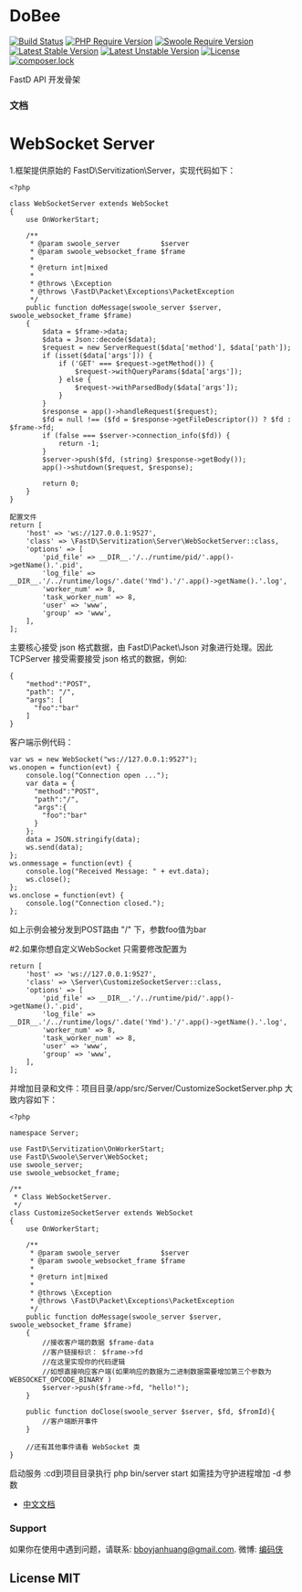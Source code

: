# DoBee

[![Build Status](https://travis-ci.org/JanHuang/dobee.svg?branch=master)](https://travis-ci.org/JanHuang/dobee)
[![PHP Require Version](https://img.shields.io/badge/php-%3E%3D5.6-8892BF.svg)](https://secure.php.net/)
[![Swoole Require Version](https://img.shields.io/badge/swoole-%3E%3D1.9.6-8892BF.svg)](http://www.swoole.com/)
[![Latest Stable Version](https://poser.pugx.org/fastd/dobee/v/stable)](https://packagist.org/packages/fastd/dobee)
[![Latest Unstable Version](https://poser.pugx.org/fastd/dobee/v/unstable)](https://packagist.org/packages/fastd/dobee)
[![License](https://poser.pugx.org/fastd/dobee/license)](https://packagist.org/packages/fastd/dobee)
[![composer.lock](https://poser.pugx.org/fastd/dobee/composerlock)](https://packagist.org/packages/fastd/dobee)

FastD API 开发骨架

### 文档
# WebSocket Server
1.框架提供原始的 FastD\Servitization\Server，实现代码如下：

```
<?php

class WebSocketServer extends WebSocket
{
    use OnWorkerStart;

    /**
     * @param swoole_server          $server
     * @param swoole_websocket_frame $frame
     *
     * @return int|mixed
     *
     * @throws \Exception
     * @throws \FastD\Packet\Exceptions\PacketException
     */
    public function doMessage(swoole_server $server, swoole_websocket_frame $frame)
    {
        $data = $frame->data;
        $data = Json::decode($data);
        $request = new ServerRequest($data['method'], $data['path']);
        if (isset($data['args'])) {
            if ('GET' === $request->getMethod()) {
                $request->withQueryParams($data['args']);
            } else {
                $request->withParsedBody($data['args']);
            }
        }
        $response = app()->handleRequest($request);
        $fd = null !== ($fd = $response->getFileDescriptor()) ? $fd : $frame->fd;
        if (false === $server->connection_info($fd)) {
            return -1;
        }
        $server->push($fd, (string) $response->getBody());
        app()->shutdown($request, $response);

        return 0;
    }
}

配置文件 
return [
    'host' => 'ws://127.0.0.1:9527',
    'class' => \FastD\Servitization\Server\WebSocketServer::class,
    'options' => [
        'pid_file' => __DIR__.'/../runtime/pid/'.app()->getName().'.pid',
        'log_file' => __DIR__.'/../runtime/logs/'.date('Ymd').'/'.app()->getName().'.log',
        'worker_num' => 8,
        'task_worker_num' => 8,
        'user' => 'www',
        'group' => 'www',
    ],
];

```

主要核心接受 json 格式数据，由 FastD\Packet\Json 对象进行处理。因此 TCPServer 接受需要接受 json 格式的数据，例如:

```
{
    "method":"POST",
    "path": "/",
    "args": [
      "foo":"bar"
    ]
}

```
客户端示例代码：
```
var ws = new WebSocket("ws://127.0.0.1:9527"); 
ws.onopen = function(evt) {  
    console.log("Connection open ...");  
    var data = {
      "method":"POST",
      "path":"/",
      "args":{
        "foo":"bar"
      }
    };
    data = JSON.stringify(data);
    ws.send(data);  
};  
ws.onmessage = function(evt) {  
    console.log("Received Message: " + evt.data);  
    ws.close();  
};  
ws.onclose = function(evt) {  
    console.log("Connection closed.");  
};  
```
如上示例会被分发到POST路由 "/" 下，参数foo值为bar

#2.如果你想自定义WebSocket 只需要修改配置为
```
return [
    'host' => 'ws://127.0.0.1:9527',
    'class' => \Server\CustomizeSocketServer::class,
    'options' => [
        'pid_file' => __DIR__.'/../runtime/pid/'.app()->getName().'.pid',
        'log_file' => __DIR__.'/../runtime/logs/'.date('Ymd').'/'.app()->getName().'.log',
        'worker_num' => 8,
        'task_worker_num' => 8,
        'user' => 'www',
        'group' => 'www',
    ],
];
```
并增加目录和文件：项目目录/app/src/Server/CustomizeSocketServer.php 大致内容如下：
```
<?php

namespace Server;

use FastD\Servitization\OnWorkerStart;
use FastD\Swoole\Server\WebSocket;
use swoole_server;
use swoole_websocket_frame;

/**
 * Class WebSocketServer.
 */
class CustomizeSocketServer extends WebSocket
{
    use OnWorkerStart;

    /**
     * @param swoole_server          $server
     * @param swoole_websocket_frame $frame
     *
     * @return int|mixed
     *
     * @throws \Exception
     * @throws \FastD\Packet\Exceptions\PacketException
     */
    public function doMessage(swoole_server $server, swoole_websocket_frame $frame)
    {   
        //接收客户端的数据 $frame-data
        //客户链接标识： $frame->fd
        //在这里实现你的代码逻辑
        //如想直接响应客户端(如果响应的数据为二进制数据需要增加第三个参数为 WEBSOCKET_OPCODE_BINARY )
        $server->push($frame->fd, "hello!");
    }

    public function doClose(swoole_server $server, $fd, $fromId){
        //客户端断开事件
    }

    //还有其他事件请看 WebSocket 类
}

```
启动服务 :cd到项目目录执行 php bin/server start 如需挂为守护进程增加 -d 参数


* [中文文档](https://fastdlabs.com/)

### Support

如果你在使用中遇到问题，请联系: [bboyjanhuang@gmail.com](mailto:bboyjanhuang@gmail.com). 微博: [编码侠](http://weibo.com/ecbboyjan)

## License MIT
